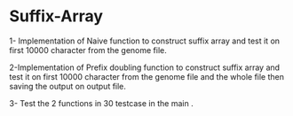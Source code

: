 # Suffix-Array

1- Implementation of Naive function to construct suffix array and test it on first 10000 character from the genome file.

2-Implementation of Prefix doubling function to construct suffix array and test it on first 10000 character from the genome file 
   and the whole file then saving the output on output file.
   
3- Test the 2 functions in 30 testcase in the main .


 
